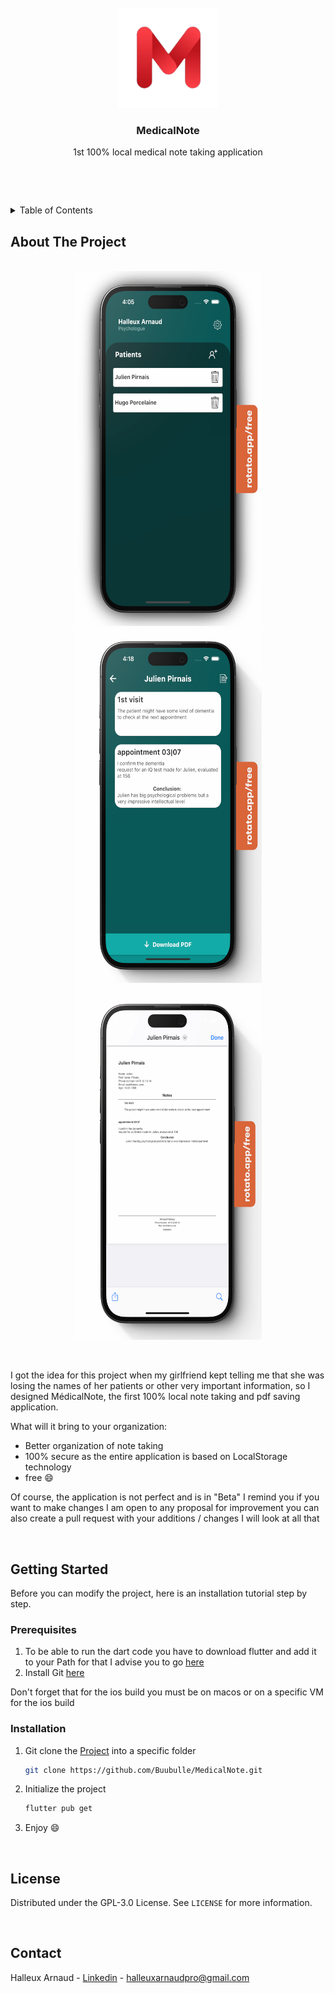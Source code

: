 
<!-- PROJECT LOGO -->
<br />
<div align="center">
  <a href="https://github.com/Buubulle/MedicalNote">
    <img src="srcgit/logowithoutback.png" alt="Logo" width="160" height="160">
  </a>

  <h3 align="center">MedicalNote</h3>

  <p align="center">
    1st 100% local medical note taking application
  </p>
</div>

$~$

$~$

<!-- TABLE OF CONTENTS -->
<details>
  <summary>Table of Contents</summary>
  <ol>
    <li>
      <a href="#about-the-project">About The Project</a>
    </li>
    <li>
      <a href="#getting-started">Getting Started</a>
      <ul>
        <li><a href="#prerequisites">Prerequisites</a></li>
        <li><a href="#installation">Installation</a></li>
      </ul>
    </li>
    <li><a href="#license">License</a></li>
    <li><a href="#contact">Contact</a></li>
  </ol>
</details>

<!-- ABOUT THE PROJECT -->
## About The Project

<br />
<div align="center">
  <a href="https://github.com/Buubulle/MedicalNote">
    <img src="srcgit/1.png" alt="Logo" width="300" height="568">
    <img src="srcgit/2.png" alt="Logo" width="300" height="568">
    <img src="srcgit/3.png" alt="Logo" width="300" height="568">
  </a>
</div>

$~$

I got the idea for this project when my girlfriend kept telling me that she was losing the names of her patients or other very important information, so I designed MédicalNote, the first 100% local note taking and pdf saving application.

What will it bring to your organization:

* Better organization of note taking
* 100% secure as the entire application is based on LocalStorage technology
* free :smile:


Of course, the application is not perfect and is in "Beta" I remind you if you want to make changes I am open to any proposal for improvement you can also create a pull request with your additions / changes I will look at all that 

$~$

<!-- GETTING STARTED -->
## Getting Started

Before you can modify the project, here is an installation tutorial step by step.

### Prerequisites

1. To be able to run the dart code you have to download flutter and add it to your Path for that I advise you to go [here](https://docs.flutter.dev/get-started/install)
2. Install Git [here](https://git-scm.com/downloads)

Don't forget that for the ios build you must be on macos or on a specific VM for the ios build

### Installation

1. Git clone the [Project](https://github.com/Buubulle/MedicalNote) into a specific folder
   ```sh
   git clone https://github.com/Buubulle/MedicalNote.git
   ```
3. Initialize the project
   ```sh
   flutter pub get
   ```
4. Enjoy :smile:

$~$

<!-- LICENSE -->
## License

Distributed under the GPL-3.0 License. See `LICENSE` for more information.

$~$

<!-- CONTACT -->
## Contact

Halleux Arnaud - [Linkedin](https://www.linkedin.com/in/arnaud-halleux-64a061258/) - halleuxarnaudpro@gmail.com

$~$
